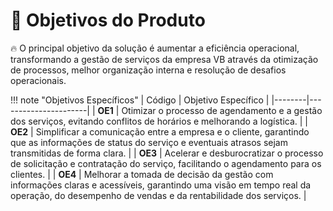 # 🚀 Objetivos do Produto

🔥 O principal objetivo da solução é aumentar a eficiência operacional, transformando a gestão de serviços da empresa VB através da otimização de processos, melhor organização interna e resolução de desafios operacionais.

!!! note "Objetivos Específicos"
    | Código | Objetivo Específico |
    |--------|----------------------|
    | **OE1** | Otimizar o processo de agendamento e a gestão dos serviços, evitando conflitos de horários e melhorando a logística. |
    | **OE2** | Simplificar a comunicação entre a empresa e o cliente, garantindo que as informações de status do serviço e eventuais atrasos sejam transmitidas de forma clara. |
    | **OE3** | Acelerar e desburocratizar o processo de solicitação e contratação do serviço, facilitando o agendamento para os clientes. |
    | **OE4** | Melhorar a tomada de decisão da gestão com informações claras e acessíveis, garantindo uma visão em tempo real da operação, do desempenho de vendas e da rentabilidade dos serviços. |